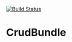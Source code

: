 [![Build Status](https://travis-ci.org/Opifer/CrudBundle.svg)](https://travis-ci.org/Opifer/CrudBundle)

CrudBundle
==========
